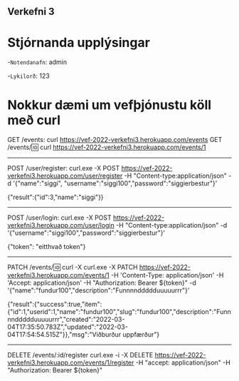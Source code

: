 ## Verkefni 3

# Stjórnanda upplýsingar

-`Notendanafn`: admin

-`Lykilorð`: 123

# Nokkur dæmi um vefþjónustu köll með curl

GET /events: curl https://vef-2022-verkefni3.herokuapp.com/events
GET /events/:id: curl https://vef-2022-verkefni3.herokuapp.com/events/1

---

POST /user/register: curl.exe -X POST https://vef-2022-verkefni3.herokuapp.com/user/register -H "Content-type:application/json" -d '{\"name\":\"siggi\", \"username\":\"siggi100\",\"password\":\"siggierbestur\"}'

{"result":{"id":3,"name":"siggi"}}

---

POST /user/login: curl.exe -X POST https://vef-2022-verkefni3.herokuapp.com/user/login -H "Content-type:application/json" -d '{\"username\":\"siggi100\",\"password\":\"siggierbestur\"}'

{"token": "eitthvað token"}

---

PATCH /events/:id: curl -X curl.exe -X PATCH https://vef-2022-verkefni3.herokuapp.com/events/1 -H 'Content-Type: application/json' -H 'Accept: application/json' -H "Authorization: Bearer ${token}" -d '{\"name\":\"fundur100\",\"description\":\"Funnnnddddduuuuurrr\"}'

{"result":{"success":true,"item":{"id":1,"userid":1,"name":"fundur100","slug":"fundur100","description":"Funnnnddddduuuuurrr","created":"2022-03-04T17:35:50.783Z","updated":"2022-03-04T17:54:54.515Z"}},"msg":"Viðburður uppfærður"}

---

DELETE /events/:id/register curl.exe -i -X DELETE https://vef-2022-verkefni3.herokuapp.com/events/1/register -H "accept: application/json" -H "Authorization: Bearer ${token}"
